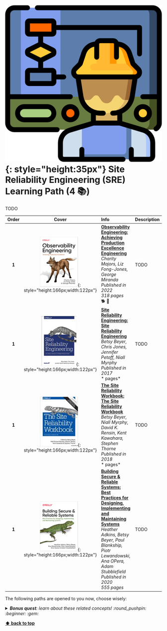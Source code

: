 [//]: # (Auto generated file from templates)

# ![img](/assets/learning-paths/icons/sre.png){: style="height:35px"} Site Reliability Engineering (SRE) Learning Path (4 :books:)

TODO

| Order | Cover | Info | Description |
| :---: | :---: | :--- | :--- |
| **1** |![img](/assets/books/covers/observability-engineering.jpeg){: style="height:166px;width:122px"}| [**Observability Engineering: Achieving Production Excellence Engineering**](https://www.goodreads.com/book/show/54617137-system-design-interview) <br> *Charity Majors, Liz Fong-Jones, George Miranda* <br> *Published in 2022* <br> *318 pages* <br> :dog2: :orange_book: | TODO |
| **1** |![img](/assets/books/covers/site-reliability-engineering.jpeg){: style="height:166px;width:122px"}| [**Site Reliability Engineering: Site Reliability Engineering**](https://sre.google/sre-book/table-of-contents/) <br> *Betsy Beyer, Chris Jones, Jennifer Petoff, Niall Myrphy* <br> *Published in 2017* <br> * pages* <br>  | TODO |
| **1** |![img](/assets/books/covers/sre-workbook.jpeg){: style="height:166px;width:122px"}| [**The Site Reliability Workbook: The Site Reliability Workbook**](https://sre.google/workbook/table-of-contents/) <br> *Betsy Beyer, Niall Myrphy, David K. Rensin, Kent Kawahara, Stephen Thorne* <br> *Published in 2018* <br> * pages* <br>  | TODO |
| **1** |![img](/assets/books/covers/building-secure-reliable-systems.jpeg){: style="height:166px;width:122px"}| [**Building Secure & Reliable Systems: Best Practices for Designing, Implementing and Maintaining Systems**](https://static.googleusercontent.com/media/sre.google/en//static/pdf/building_secure_and_reliable_systems.pdf) <br> *Heather Adkins, Betsy Beyer, Paul Blankship, Piotr Lewandowski, Ana OPera, Adam Stubblefield* <br> *Published in 2020* <br> *555 pages* <br>  | TODO |

The following paths are opened to you now, choose wisely:



<details><summary><i><b>Bonus quest</b>: learn about these related concepts! :round_pushpin: :beginner: :gem: </i></summary>
<p>

<sub>#risk-management #sla #sli #slo #error-budget #toil #post-mortems #cascading-failures</sub>

</p>
</details>

[**⬆ back to top**](#site-reliability-engineering-(sre)-learning-path-4)

